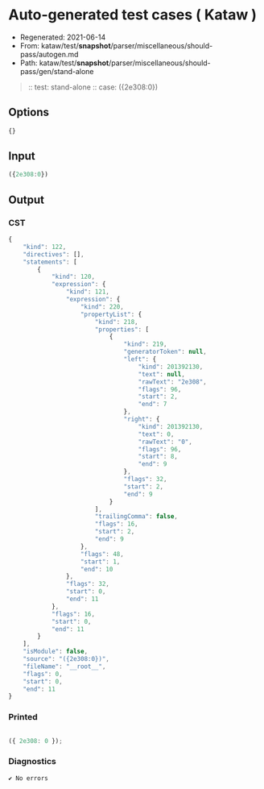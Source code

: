 # Auto-generated test cases ( Kataw )
- Regenerated: 2021-06-14
- From: kataw/test/__snapshot__/parser/miscellaneous/should-pass/autogen.md
- Path: kataw/test/__snapshot__/parser/miscellaneous/should-pass/gen/stand-alone
> :: test: stand-alone
> :: case: ({2e308:0})
## Options

`````js
{}
`````
## Input

`````js
({2e308:0})
`````
## Output

### CST

```javascript
{
    "kind": 122,
    "directives": [],
    "statements": [
        {
            "kind": 120,
            "expression": {
                "kind": 121,
                "expression": {
                    "kind": 220,
                    "propertyList": {
                        "kind": 218,
                        "properties": [
                            {
                                "kind": 219,
                                "generatorToken": null,
                                "left": {
                                    "kind": 201392130,
                                    "text": null,
                                    "rawText": "2e308",
                                    "flags": 96,
                                    "start": 2,
                                    "end": 7
                                },
                                "right": {
                                    "kind": 201392130,
                                    "text": 0,
                                    "rawText": "0",
                                    "flags": 96,
                                    "start": 8,
                                    "end": 9
                                },
                                "flags": 32,
                                "start": 2,
                                "end": 9
                            }
                        ],
                        "trailingComma": false,
                        "flags": 16,
                        "start": 2,
                        "end": 9
                    },
                    "flags": 48,
                    "start": 1,
                    "end": 10
                },
                "flags": 32,
                "start": 0,
                "end": 11
            },
            "flags": 16,
            "start": 0,
            "end": 11
        }
    ],
    "isModule": false,
    "source": "({2e308:0})",
    "fileName": "__root__",
    "flags": 0,
    "start": 0,
    "end": 11
}
```

### Printed

```javascript

({ 2e308: 0 });
```

### Diagnostics

```javascript
✔ No errors
```

